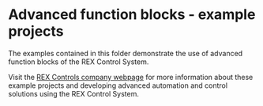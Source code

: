 Advanced function blocks - example projects
===========================================

The examples contained in this folder demonstrate the use of advanced 
function blocks of the REX Control System.

Visit the [REX Controls company webpage](http://www.rexcontrols.com/) for more 
information about these example projects and developing advanced automation and 
control solutions using the REX Control System.


